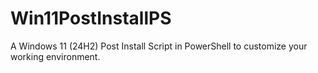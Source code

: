 # Win11PostInstallPS
A Windows 11 (24H2) Post Install Script in PowerShell to customize your working environment.

